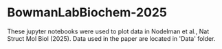 # BowmanLabBiochem-2025
 These jupyter notebooks were used to plot data in Nodelman et al., Nat Struct Mol Biol (2025). Data used in the paper are located in 'Data' folder.
